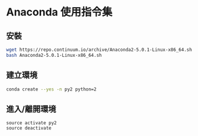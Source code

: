 # Anaconda 使用指令集

## 安裝
``` sh
wget https://repo.continuum.io/archive/Anaconda2-5.0.1-Linux-x86_64.sh
bash Anaconda2-5.0.1-Linux-x86_64.sh
```

## 建立環境
``` sh
conda create --yes -n py2 python=2
```

## 進入/離開環境
```
source activate py2
source deactivate
```